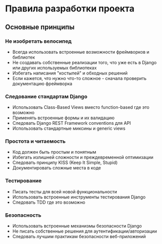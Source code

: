 # Правила разработки проекта

## Основные принципы

### Не изобретать велосипед
- Всегда использовать встроенные возможности фреймворков и библиотек
- Не создавать собственные реализации того, что уже есть в Django или других используемых библиотеках
- Избегать написания "костылей" и обходных решений
- Если кажется, что нужно что-то сложное - сначала проверить документацию фреймворка

### Следование стандартам Django
- Использовать Class-Based Views вместо function-based где это возможно
- Применять встроенные формы и их валидацию
- Следовать Django REST Framework conventions для API
- Использовать стандартные миксины и generic views

### Простота и читаемость
- Код должен быть простым и понятным
- Избегать излишней сложности и преждевременной оптимизации
- Следовать принципу KISS (Keep It Simple, Stupid)
- Документировать сложные места в коде

### Тестирование
- Писать тесты для всей новой функциональности
- Использовать встроенные инструменты тестирования Django
- Следовать TDD где это возможно

### Безопасность
- Использовать встроенные механизмы безопасности Django
- Не писать собственные решения для аутентификации/авторизации
- Следовать лучшим практикам безопасности веб-приложений
